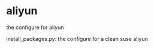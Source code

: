 aliyun
======

the configure for aliyun


install_packages.py: the configure for a clean suse aliyun
